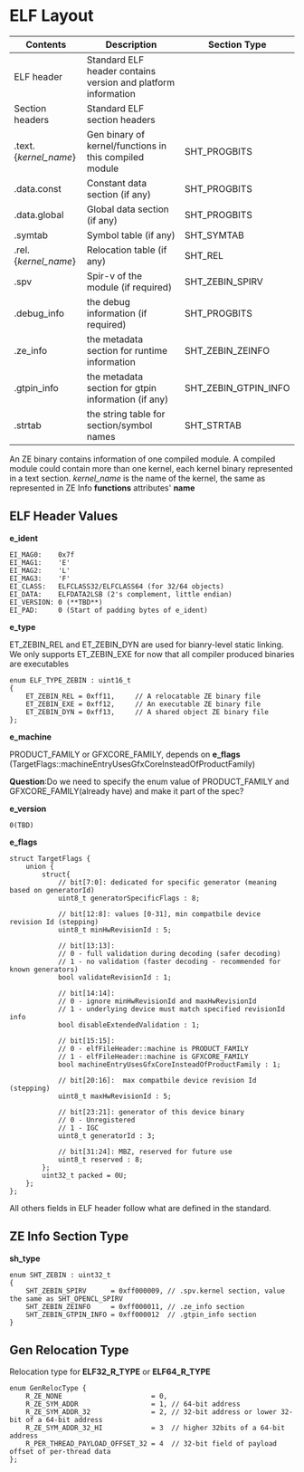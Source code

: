 # ELF Layout

| Contents | Description | Section Type |
| ------ | ------ |  ------ |
| ELF header | Standard ELF header contains version and platform information ||
| Section headers | Standard ELF section headers ||
| .text.{*kernel_name*} | Gen binary of kernel/functions in this compiled module | SHT_PROGBITS |
| .data.const | Constant data section (if any) | SHT_PROGBITS |
| .data.global | Global data section (if any) | SHT_PROGBITS |
| .symtab | Symbol table (if any) | SHT_SYMTAB |
| .rel.{*kernel_name*} | Relocation table (if any) | SHT_REL |
| .spv | Spir-v of the module (if required) | SHT_ZEBIN_SPIRV |
| .debug_info | the debug information (if required) | SHT_PROGBITS |
| .ze_info | the metadata section for runtime information | SHT_ZEBIN_ZEINFO |
| .gtpin_info | the metadata section for gtpin information (if any) | SHT_ZEBIN_GTPIN_INFO |
| .strtab | the string table for section/symbol names | SHT_STRTAB |

An ZE binary contains information of one compiled module.
A compiled module could contain more than one kernel, each kernel binary represented in a text section.
*kernel_name* is the name of the kernel, the same as represented in ZE Info **functions** attributes' **name**

## ELF Header Values

**e_ident**
~~~
EI_MAG0:    0x7f
EI_MAG1:    'E'
EI_MAG2:    'L'
EI_MAG3:    'F'
EI_CLASS:   ELFCLASS32/ELFCLASS64 (for 32/64 objects)
EI_DATA:    ELFDATA2LSB (2's complement, little endian)
EI_VERSION: 0 (**TBD**)
EI_PAD:     0 (Start of padding bytes of e_ident)
~~~


**e_type**

ET_ZEBIN_REL and ET_ZEBIN_DYN are used for bianry-level static linking.
We only supports ET_ZEBIN_EXE for now that all compiler produced binaries are executables
~~~
enum ELF_TYPE_ZEBIN : uint16_t
{
    ET_ZEBIN_REL = 0xff11,     // A relocatable ZE binary file
    ET_ZEBIN_EXE = 0xff12,     // An executable ZE binary file
    ET_ZEBIN_DYN = 0xff13,     // A shared object ZE binary file
};
~~~


**e_machine**

PRODUCT_FAMILY or GFXCORE_FAMILY, depends on **e_flags** (TargetFlags::machineEntryUsesGfxCoreInsteadOfProductFamily)

**Question**:Do we need to specify the enum value of PRODUCT_FAMILY and GFXCORE_FAMILY(already have) and make it part of the spec?


**e_version**
~~~
0(TBD)
~~~


**e_flags**
~~~
struct TargetFlags {
    union {
        struct{
            // bit[7:0]: dedicated for specific generator (meaning based on generatorId)
            uint8_t generatorSpecificFlags : 8;

            // bit[12:8]: values [0-31], min compatbile device revision Id (stepping)
            uint8_t minHwRevisionId : 5;

            // bit[13:13]:
            // 0 - full validation during decoding (safer decoding)
            // 1 - no validation (faster decoding - recommended for known generators)
            bool validateRevisionId : 1;

            // bit[14:14]:
            // 0 - ignore minHwRevisionId and maxHwRevisionId
            // 1 - underlying device must match specified revisionId info
            bool disableExtendedValidation : 1;

            // bit[15:15]:
            // 0 - elfFileHeader::machine is PRODUCT_FAMILY
            // 1 - elfFileHeader::machine is GFXCORE_FAMILY
            bool machineEntryUsesGfxCoreInsteadOfProductFamily : 1;

            // bit[20:16]:  max compatbile device revision Id (stepping)
            uint8_t maxHwRevisionId : 5;

            // bit[23:21]: generator of this device binary
            // 0 - Unregistered
            // 1 - IGC
            uint8_t generatorId : 3;

            // bit[31:24]: MBZ, reserved for future use
            uint8_t reserved : 8;
        };
        uint32_t packed = 0U;
    };
};
~~~

All others fields in ELF header follow what are defined in the standard.

## ZE Info Section Type

**sh_type**
~~~
enum SHT_ZEBIN : uint32_t
{
    SHT_ZEBIN_SPIRV      = 0xff000009, // .spv.kernel section, value the same as SHT_OPENCL_SPIRV
    SHT_ZEBIN_ZEINFO     = 0xff000011, // .ze_info section
    SHT_ZEBIN_GTPIN_INFO = 0xff000012  // .gtpin_info section
}
~~~

## Gen Relocation Type
Relocation type for **ELF32_R_TYPE** or **ELF64_R_TYPE**
~~~
enum GenRelocType {
    R_ZE_NONE                      = 0,
    R_ZE_SYM_ADDR                  = 1, // 64-bit address
    R_ZE_SYM_ADDR_32               = 2, // 32-bit address or lower 32-bit of a 64-bit address
    R_ZE_SYM_ADDR_32_HI            = 3  // higher 32bits of a 64-bit address
    R_PER_THREAD_PAYLOAD_OFFSET_32 = 4  // 32-bit field of payload offset of per-thread data
};
~~~
